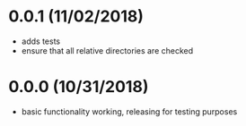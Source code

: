 # 0.0.1 (11/02/2018)

- adds tests
- ensure that all relative directories are checked

# 0.0.0 (10/31/2018)

- basic functionality working, releasing for testing purposes
